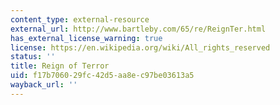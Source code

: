 ```yaml
---
content_type: external-resource
external_url: http://www.bartleby.com/65/re/ReignTer.html
has_external_license_warning: true
license: https://en.wikipedia.org/wiki/All_rights_reserved
status: ''
title: Reign of Terror
uid: f17b7060-29fc-42d5-aa8e-c97be03613a5
wayback_url: ''
---
```

